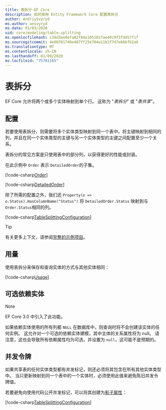 ```yaml
---
title: 表拆分-EF Core
description: 如何使用 Entity Framework Core 配置表拆分
author: AndriySvyryd
ms.author: ansvyryd
ms.date: 01/03/2020
uid: core/modeling/table-splitting
ms.openlocfilehash: c38d3ee0efa82f84a1051017ae40c9f3fdd57f1f
ms.sourcegitcommit: 4e86f01740e407ff25e704a11b1f7d7e66bfb2a6
ms.translationtype: MT
ms.contentlocale: zh-CN
ms.lasthandoff: 01/09/2020
ms.locfileid: "75781165"
---
```

# <a name="table-splitting"></a>表拆分

EF Core 允许将两个或多个实体映射到单个行。 这称为 "_表拆分_" 或 "_表共享_"。

## <a name="configuration"></a>配置

若要使用表拆分，则需要将多个实体类型映射到同一个表中，将主键映射到相同的列，并且在同一个实体类型的主键与另一个实体类型的主键之间配置至少一个关系。

表拆分的常见方案是只使用表中的部分列，以获得更好的性能或封装。

在此示例中 `Order` 表示 `DetailedOrder`的子集。

[!code-csharp[Order](../../../samples/core/Modeling/TableSplitting/Order.cs?name=Order)]

[!code-csharp[DetailedOrder](../../../samples/core/Modeling/TableSplitting/DetailedOrder.cs?name=DetailedOrder)]

除了所需的配置之外，我们还 `Property(o => o.Status).HasColumnName("Status")` 将 `DetailedOrder.Status` 映射到与 `Order.Status`相同的列。

[!code-csharp[TableSplittingConfiguration](../../../samples/core/Modeling/TableSplitting/TableSplittingContext.cs?name=TableSplitting)]

> [!TIP]
> 有关更多上下文，请参阅[完整的示例项目](https://github.com/aspnet/EntityFramework.Docs/tree/master/samples/core/Modeling/TableSplitting)。

## <a name="usage"></a>用量

使用表拆分来保存和查询实体的方式与其他实体相同：

[!code-csharp[Usage](../../../samples/core/Modeling/TableSplitting/Program.cs?name=Usage)]

## <a name="optional-dependent-entity"></a>可选依赖实体

> [!NOTE]
> EF Core 3.0 中引入了此功能。

如果依赖实体使用的所有列都 `NULL` 在数据库中，则查询时将不会创建该实体的任何实例。 这允许对一个可选的依赖实体建模，其中主体的关系属性将为 null。 请注意，这也会导致所有依赖属性均为可选，并设置为 `null`，这可能不是预期的。

## <a name="concurrency-tokens"></a>并发令牌

如果共享表的任何实体类型都有并发标记，则还必须将其包含在所有其他实体类型中。 当只更新映射到同一个表中的一个实体时，必须使用此值来避免陈旧并发令牌值。

若要避免向使用代码公开并发标记，可以将其创建为[影子属性](xref:core/modeling/shadow-properties)：

[!code-csharp[TableSplittingConfiguration](../../../samples/core/Modeling/TableSplitting/TableSplittingContext.cs?name=ConcurrencyToken&highlight=2)]
